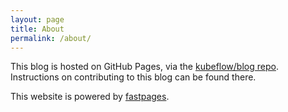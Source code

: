 ```yaml
---
layout: page
title: About
permalink: /about/
---
```


This blog is hosted on GitHub Pages, via the [kubeflow/blog repo](https://github.com/kubeflow/blog).  Instructions on contributing to this blog can be found there.

This website is powered by [fastpages](https://github.com/fastai/fastpages).
